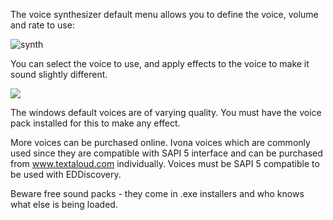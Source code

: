 The voice synthesizer default menu allows you to define the voice, volume and rate to use:

![synth](http://i.imgur.com/1bokxnu.png)

You can select the voice to use, and apply effects to the voice to make it sound slightly different.

![](http://i.imgur.com/eUsOpjU.png)

The windows default voices are of varying quality.  You must have the voice pack installed for this to make any effect.

More voices can be purchased online.  Ivona voices which are commonly used since they are compatible with SAPI 5 interface and can be purchased from www.textaloud.com individually.  Voices must be SAPI 5 compatible to be used with EDDiscovery.

Beware free sound packs - they come in .exe installers and who knows what else is being loaded.
